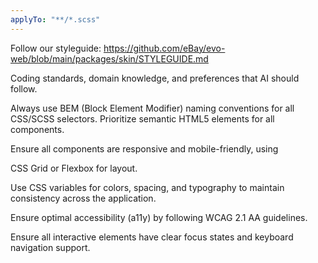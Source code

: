 ```yaml
---
applyTo: "**/*.scss"
---
```


Follow our styleguide: https://github.com/eBay/evo-web/blob/main/packages/skin/STYLEGUIDE.md

Coding standards, domain knowledge, and preferences that AI should follow.

Always use BEM (Block Element Modifier) naming conventions for all CSS/SCSS selectors.
Prioritize semantic HTML5 elements for all components.

Ensure all components are responsive and mobile-friendly, using

CSS Grid or Flexbox for layout.

Use CSS variables for colors, spacing, and typography to maintain consistency across the application.

Ensure optimal accessibility (a11y) by following WCAG 2.1 AA guidelines.

Ensure all interactive elements have clear focus states and keyboard navigation support.
